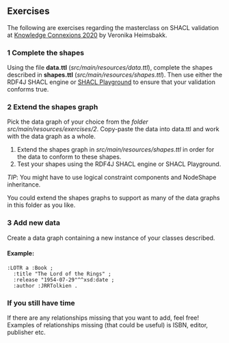 ## Exercises
The following are exercises regarding the masterclass on SHACL validation at [Knowledge Connexions 2020](https://www.knowledgeconnexions.world/talks/validating-semantic-knowledge-graphs-using-shacl/) by Veronika Heimsbakk.

### 1 Complete the shapes
Using the file **data.ttl** (*src/main/resources/data.ttl*), complete the shapes described in **shapes.ttl** (*src/main/resources/shapes.ttl*).
Then use either the RDF4J SHACL engine or [SHACL Playground](https://shacl.org/playground/) to ensure that your validation conforms true.

### 2 Extend the shapes graph
Pick the data graph of your choice from the *folder src/main/resources/exercises/2*.
Copy-paste the data into data.ttl and work with the data graph as a whole.

1. Extend the shapes graph in *src/main/resources/shapes.ttl* in order for the data to conform to these shapes.
2. Test your shapes using the RDF4J SHACL engine or SHACL Playground.

*TIP*: You might have to use logical constraint components and NodeShape inheritance. 

You could extend the shapes graphs to support as many of the data graphs in this folder as you like.

### 3 Add new data
Create a data graph containing a new instance of your classes described. 

#### Example:
```
:LOTR a :Book ;
  :title "The Lord of the Rings" ;
  :release "1954-07-29"^^xsd:date ;
  :author :JRRTolkien .
```

### If you still have time
If there are any relationships missing that you want to add, feel free!
Examples of relationships missing (that could be useful) is ISBN, editor, publisher etc.